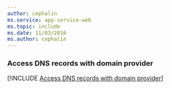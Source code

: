 ```yaml
---
author: cephalin
ms.service: app-service-web
ms.topic: include
ms.date: 11/03/2016
ms.author: cephalin
---
```

### Access DNS records with domain provider

[!INCLUDE [Access DNS records with domain provider](app-service-web-access-dns-records-no-h.md)]
